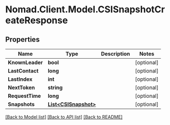 # Nomad.Client.Model.CSISnapshotCreateResponse

## Properties

Name | Type | Description | Notes
------------ | ------------- | ------------- | -------------
**KnownLeader** | **bool** |  | [optional] 
**LastContact** | **long** |  | [optional] 
**LastIndex** | **int** |  | [optional] 
**NextToken** | **string** |  | [optional] 
**RequestTime** | **long** |  | [optional] 
**Snapshots** | [**List&lt;CSISnapshot&gt;**](CSISnapshot.md) |  | [optional] 

[[Back to Model list]](../README.md#documentation-for-models) [[Back to API list]](../README.md#documentation-for-api-endpoints) [[Back to README]](../README.md)

